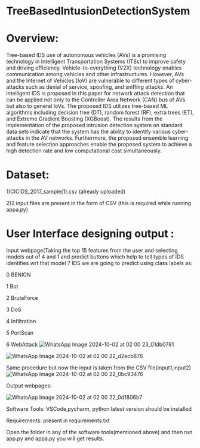 # TreeBasedIntusionDetectionSystem
# Overview:
Tree-based IDS use of autonomous vehicles (AVs) is a promising technology in Intelligent Transportation Systems (ITSs) to improve safety and driving efficiency. Vehicle-to-everything (V2X) technology enables communication among vehicles and other infrastructures. However, AVs and the Internet of Vehicles (IoV) are vulnerable to different types of cyber-attacks such as denial of service, spoofing, and sniffing attacks. An intelligent IDS is proposed in this paper for network attack detection that can be applied not only to the Controller Area Network (CAN) bus of AVs but also to general IoVs. The proposed IDS utilizes tree-based ML algorithms including decision tree (DT), random forest (RF), extra trees (ET), and Extreme Gradient Boosting (XGBoost). The results from the implementation of the proposed intrusion detection system on standard data sets indicate that the system has the ability to identify various cyber-attacks in the AV networks. Furthermore, the proposed ensemble learning and feature selection approaches enable the proposed system to achieve a high detection rate and low computational cost simultaneously.

# Dataset:

1)CICIDS_2017_sample(1).csv (already uploaded)

2)2 input files are present in the form of CSV (this is required while running appa.py)

# User Interface designing output :

Input webpage(Taking the top 15 features from the user and selecting models out of 4 and 1 and predict buttons which help to tell types of IDS identifies wrt that model 7 IDS we are going to predict using class labels as:

0  BENIGN

1  Bot

2  BruteForce

3  DoS

4  Infiltration

5  PortScan

6  WebAttack
![WhatsApp Image 2024-10-02 at 02 00 23_01db0781](https://github.com/user-attachments/assets/127d108b-bafd-4d40-9e17-c320cd1f8b4d)

![WhatsApp Image 2024-10-02 at 02 00 22_d2ecb876](https://github.com/user-attachments/assets/3b55a22f-d029-4e66-a5c6-92c2696c78e9)


Same procedure but now the input is taken from the CSV file(input1,input2)
![WhatsApp Image 2024-10-02 at 02 00 22_0bc93476](https://github.com/user-attachments/assets/9b50cda2-24db-4097-80e8-fd76f0be3daf)

Output webpages:

![WhatsApp Image 2024-10-02 at 02 00 22_0d1806b7](https://github.com/user-attachments/assets/4791615c-3d63-453f-9f69-a6336ffed869)

Software Tools: VSCode,pycharm, python latest version should be installed

Requirements: present in requirements.txt

Open the folder in any of the software tools(mentioned above) and then run app.py and appa.py you will get results.



